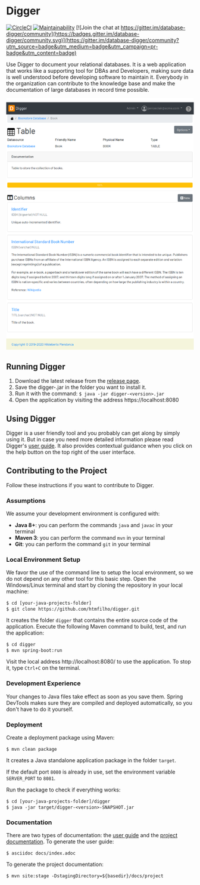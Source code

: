 # Digger

[![CircleCI](https://circleci.com/gh/htmfilho/digger/tree/master.svg?style=svg)](https://circleci.com/gh/htmfilho/digger/tree/master)
[![Maintainability](https://api.codeclimate.com/v1/badges/d7883e061b0c699fde4f/maintainability)](https://codeclimate.com/github/htmfilho/digger/maintainability) [![Join the chat at https://gitter.im/database-digger/community](https://badges.gitter.im/database-digger/community.svg)](https://gitter.im/database-digger/community?utm_source=badge&utm_medium=badge&utm_campaign=pr-badge&utm_content=badge)

Use Digger to document your relational databases. It is a web application that works like a supporting tool for DBAs and Developers, making sure data is well understood before developing software to maintain it. Everybody in the organization can contribute to the knowledge base and make the documentation of large databases in record time possible.

![Screenshot](digger-screenshot.png)

## Running Digger

1. Download the latest release from the [release page][releases].
2. Save the digger-<version>.jar in the folder you want to install it.
3. Run it with the command: `$ java -jar digger-<version>.jar`
4. Open the application by visiting the address https://localhost:8080
 
## Using Digger

Digger is a user friendly tool and you probably can get along by simply using it. But in case you need more detailed information please read Digger's [user guide]. It also provides contextual guidance when you click on the help button on the top right of the user interface.

## Contributing to the Project

Follow these instructions if you want to contribute to Digger.

### Assumptions

We assume your development environment is configured with:
 
 - **Java 8+**: you can perform the commands `java` and `javac` in your terminal
 - **Maven 3**: you can perform the command `mvn` in your terminal
 - **Git**: you can perform the command `git` in your terminal

### Local Environment Setup

We favor the use of the command line to setup the local environment, so we do not depend on any other tool for this basic step. Open the Windows/Linux terminal and start by cloning the repository in your local machine:

    $ cd [your-java-projects-folder]
    $ git clone https://github.com/htmfilho/digger.git

It creates the folder `digger` that contains the entire source code of the application. Execute the following Maven command to build, test, and run the application:

    $ cd digger
    $ mvn spring-boot:run

Visit the local address http://localhost:8080/ to use the application. To stop it, type `Ctrl+C` on the terminal. 

### Development Experience

Your changes to Java files take effect as soon as you save them. Spring DevTools makes sure they are compiled and deployed automatically, so you don't have to do it yourself.

### Deployment

Create a deployment package using Maven:

    $ mvn clean package

It creates a Java standalone application package in the folder `target`.

If the default port `8080` is already in use, set the environment variable `SERVER_PORT` to `8081`.

Run the package to check if everything works:

    $ cd [your-java-projects-folder]/digger
    $ java -jar target/digger-<version>-SNAPSHOT.jar

### Documentation 

There are two types of documentation: the [user guide] and the [project documentation]. To generate the user guide:

    $ asciidoc docs/index.adoc
    
To generate the project documentation:

    $ mvn site:stage -DstagingDirectory=${basedir}/docs/project

[user guide]: https://www.hildeberto.com/digger/
[project documentation]: https://www.hildeberto.com/digger/project/
[releases]: https://github.com/htmfilho/digger/releases